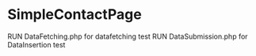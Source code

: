 # SimpleContactPage

RUN DataFetching.php for datafetching test
RUN DataSubmission.php for DataInsertion test

